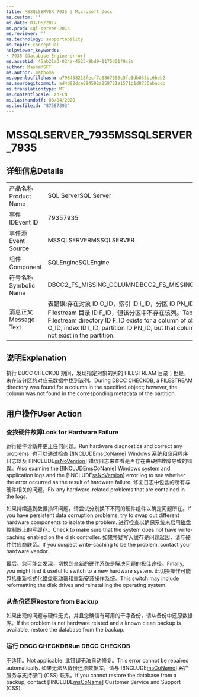 ```yaml
---
title: MSSQLSERVER_7935 | Microsoft Docs
ms.custom: ''
ms.date: 03/06/2017
ms.prod: sql-server-2014
ms.reviewer: ''
ms.technology: supportability
ms.topic: conceptual
helpviewer_keywords:
- 7935 (Database Engine error)
ms.assetid: 45ab21a3-024a-4523-9bd9-1175d01f9c8a
author: MashaMSFT
ms.author: mathoma
ms.openlocfilehash: a798438213fecf7a6867056c5fe1db033bc6beb2
ms.sourcegitcommit: ad4d92dce894592a259721a1571b1d8736abacdb
ms.translationtype: MT
ms.contentlocale: zh-CN
ms.lasthandoff: 08/04/2020
ms.locfileid: "87587393"
---
```

# <a name="mssqlserver_7935"></a><span data-ttu-id="d4f33-102">MSSQLSERVER_7935</span><span class="sxs-lookup"><span data-stu-id="d4f33-102">MSSQLSERVER_7935</span></span>
    
## <a name="details"></a><span data-ttu-id="d4f33-103">详细信息</span><span class="sxs-lookup"><span data-stu-id="d4f33-103">Details</span></span>  
  
|||  
|-|-|  
|<span data-ttu-id="d4f33-104">产品名称</span><span class="sxs-lookup"><span data-stu-id="d4f33-104">Product Name</span></span>|<span data-ttu-id="d4f33-105">SQL Server</span><span class="sxs-lookup"><span data-stu-id="d4f33-105">SQL Server</span></span>|  
|<span data-ttu-id="d4f33-106">事件 ID</span><span class="sxs-lookup"><span data-stu-id="d4f33-106">Event ID</span></span>|<span data-ttu-id="d4f33-107">7935</span><span class="sxs-lookup"><span data-stu-id="d4f33-107">7935</span></span>|  
|<span data-ttu-id="d4f33-108">事件源</span><span class="sxs-lookup"><span data-stu-id="d4f33-108">Event Source</span></span>|<span data-ttu-id="d4f33-109">MSSQLSERVER</span><span class="sxs-lookup"><span data-stu-id="d4f33-109">MSSQLSERVER</span></span>|  
|<span data-ttu-id="d4f33-110">组件</span><span class="sxs-lookup"><span data-stu-id="d4f33-110">Component</span></span>|<span data-ttu-id="d4f33-111">SQLEngine</span><span class="sxs-lookup"><span data-stu-id="d4f33-111">SQLEngine</span></span>|  
|<span data-ttu-id="d4f33-112">符号名称</span><span class="sxs-lookup"><span data-stu-id="d4f33-112">Symbolic Name</span></span>|<span data-ttu-id="d4f33-113">DBCC2_FS_MISSING_COLUMN</span><span class="sxs-lookup"><span data-stu-id="d4f33-113">DBCC2_FS_MISSING_COLUMN</span></span>|  
|<span data-ttu-id="d4f33-114">消息正文</span><span class="sxs-lookup"><span data-stu-id="d4f33-114">Message Text</span></span>|<span data-ttu-id="d4f33-115">表错误:存在对象 ID O_ID，索引 ID I_ID，分区 ID PN_ID 的列的 Filestream 目录 ID F_ID，但该分区中不存在该列。</span><span class="sxs-lookup"><span data-stu-id="d4f33-115">Table error: A Filestream directory ID F_ID exists for a column of object ID O_ID, index ID I_ID, partition ID PN_ID, but that column does not exist in the partition.</span></span>|  
  
## <a name="explanation"></a><span data-ttu-id="d4f33-116">说明</span><span class="sxs-lookup"><span data-stu-id="d4f33-116">Explanation</span></span>  
 <span data-ttu-id="d4f33-117">执行 DBCC CHECKDB 期间，发现指定对象的列的 FILESTREAM 目录；但是，未在该分区的对应元数据中找到该列。</span><span class="sxs-lookup"><span data-stu-id="d4f33-117">During DBCC CHECKDB, a FILESTREAM directory was found for a column in the specified object; however, the column was not found in the corresponding metadata of the partition.</span></span>  
  
## <a name="user-action"></a><span data-ttu-id="d4f33-118">用户操作</span><span class="sxs-lookup"><span data-stu-id="d4f33-118">User Action</span></span>  
  
### <a name="look-for-hardware-failure"></a><span data-ttu-id="d4f33-119">查找硬件故障</span><span class="sxs-lookup"><span data-stu-id="d4f33-119">Look for Hardware Failure</span></span>  
 <span data-ttu-id="d4f33-120">运行硬件诊断并更正任何问题。</span><span class="sxs-lookup"><span data-stu-id="d4f33-120">Run hardware diagnostics and correct any problems.</span></span> <span data-ttu-id="d4f33-121">也可以通过检查 [!INCLUDE[msCoName](../../includes/msconame-md.md)] Windows 系统和应用程序日志以及 [!INCLUDE[ssNoVersion](../../includes/ssnoversion-md.md)] 错误日志来查看是否存在由硬件故障导致的错误。</span><span class="sxs-lookup"><span data-stu-id="d4f33-121">Also examine the [!INCLUDE[msCoName](../../includes/msconame-md.md)] Windows system and application logs and the [!INCLUDE[ssNoVersion](../../includes/ssnoversion-md.md)] error log to see whether the error occurred as the result of hardware failure.</span></span> <span data-ttu-id="d4f33-122">修复日志中包含的所有与硬件相关的问题。</span><span class="sxs-lookup"><span data-stu-id="d4f33-122">Fix any hardware-related problems that are contained in the logs.</span></span>  
  
 <span data-ttu-id="d4f33-123">如果持续遇到数据损坏问题，请尝试分别换下不同的硬件组件以确定问题所在。</span><span class="sxs-lookup"><span data-stu-id="d4f33-123">If you have persistent data corruption problems, try to swap out different hardware components to isolate the problem.</span></span> <span data-ttu-id="d4f33-124">进行检查以确保系统未启用磁盘控制器上的写缓存。</span><span class="sxs-lookup"><span data-stu-id="d4f33-124">Check to make sure that the system does not have write-caching enabled on the disk controller.</span></span> <span data-ttu-id="d4f33-125">如果怀疑写入缓存是问题起因，请与硬件供应商联系。</span><span class="sxs-lookup"><span data-stu-id="d4f33-125">If you suspect write-caching to be the problem, contact your hardware vendor.</span></span>  
  
 <span data-ttu-id="d4f33-126">最后，您可能会发现，切换到全新的硬件系统是解决问题的极佳途径。</span><span class="sxs-lookup"><span data-stu-id="d4f33-126">Finally, you might find it useful to switch to a new hardware system.</span></span> <span data-ttu-id="d4f33-127">此切换操作可能包括重新格式化磁盘驱动器和重新安装操作系统。</span><span class="sxs-lookup"><span data-stu-id="d4f33-127">This switch may include reformatting the disk drives and reinstalling the operating system.</span></span>  
  
### <a name="restore-from-backup"></a><span data-ttu-id="d4f33-128">从备份还原</span><span class="sxs-lookup"><span data-stu-id="d4f33-128">Restore from Backup</span></span>  
 <span data-ttu-id="d4f33-129">如果出现的问题与硬件无关，并且您确信有可用的干净备份，请从备份中还原数据库。</span><span class="sxs-lookup"><span data-stu-id="d4f33-129">If the problem is not hardware related and a known clean backup is available, restore the database from the backup.</span></span>  
  
### <a name="run-dbcc-checkdb"></a><span data-ttu-id="d4f33-130">运行 DBCC CHECKDB</span><span class="sxs-lookup"><span data-stu-id="d4f33-130">Run DBCC CHECKDB</span></span>  
 <span data-ttu-id="d4f33-131">不适用。</span><span class="sxs-lookup"><span data-stu-id="d4f33-131">Not applicable.</span></span> <span data-ttu-id="d4f33-132">此错误无法自动修复。</span><span class="sxs-lookup"><span data-stu-id="d4f33-132">This error cannot be repaired automatically.</span></span> <span data-ttu-id="d4f33-133">如果无法从备份还原数据库，请与 [!INCLUDE[msCoName](../../includes/msconame-md.md)] 客户服务与支持部门 (CSS) 联系。</span><span class="sxs-lookup"><span data-stu-id="d4f33-133">If you cannot restore the database from a backup, contact [!INCLUDE[msCoName](../../includes/msconame-md.md)] Customer Service and Support (CSS).</span></span>  
  
  

